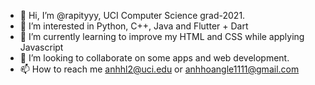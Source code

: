 - 👋 Hi, I’m @rapityyy, UCI Computer Science grad-2021.
- 👀 I’m interested in Python, C++, Java and Flutter + Dart
- 🌱 I’m currently learning to improve my HTML and CSS while applying Javascript
- 💞️ I’m looking to collaborate on some apps and web development.
- 📫 How to reach me anhhl2@uci.edu or anhhoangle1111@gmail.com

